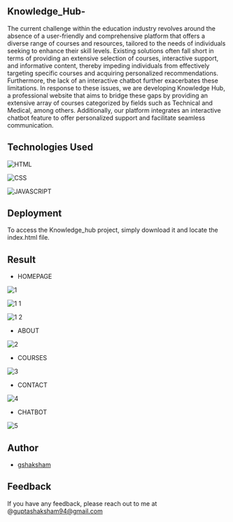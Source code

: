## Knowledge_Hub-
The current challenge within the education industry revolves around the absence of a user-friendly and comprehensive platform that offers a diverse range of courses and resources, tailored to the needs of individuals seeking to enhance their skill levels. Existing solutions often fall short in terms of providing an extensive selection of courses, interactive support, and informative content, thereby impeding individuals from effectively targeting specific courses and acquiring personalized recommendations. Furthermore, the lack of an interactive chatbot further exacerbates these limitations. In response to these issues, we are developing Knowledge Hub, a professional website that aims to bridge these gaps by providing an extensive array of courses categorized by fields such as Technical and Medical, among others.
Additionally, our platform integrates an interactive chatbot feature to offer personalized support and facilitate seamless communication.

## Technologies Used

![HTML](https://img.shields.io/badge/HTML5-E34F26?style=for-the-badge&logo=html5&logoColor=white)

![CSS](https://img.shields.io/badge/CSS3-1572B6?style=for-the-badge&logo=css3&logoColor=white)

![JAVASCRIPT](https://img.shields.io/badge/JavaScript-F7DF1E?style=for-the-badge&logo=javascript&logoColor=black)

## Deployment

To access the Knowledge_hub project, simply download it and locate the index.html file.

## Result

- HOMEPAGE
  
![1](https://github.com/gshaksham/Knowledge_Hub-/assets/114429990/ba1791d3-ec23-47e3-8a40-9154cbb27913)

![1 1](https://github.com/gshaksham/Knowledge_Hub-/assets/114429990/b38fadae-33b1-49d3-b93c-b10e679bdfc8)

![1 2](https://github.com/gshaksham/Knowledge_Hub-/assets/114429990/1924ebed-e449-4dd4-8d07-4d84ca3a9de9)

- ABOUT
 
![2](https://github.com/gshaksham/Knowledge_Hub-/assets/114429990/bc6a0b98-27b5-4e00-857d-37bd49171fb0)

- COURSES

![3](https://github.com/gshaksham/Knowledge_Hub-/assets/114429990/f9c9a662-75be-49ec-9731-16f311c9abff)

- CONTACT

![4](https://github.com/gshaksham/Knowledge_Hub-/assets/114429990/2fe15589-fc4e-4d5f-bac7-8b40f1fc540b)


- CHATBOT

![5](https://github.com/gshaksham/Knowledge_Hub-/assets/114429990/de8b5c75-8aa2-43d9-a117-dcc51f5e6c3f)


## Author

- [gshaksham](https://github.com/gshaksham)

## Feedback

If you have any feedback, please reach out to me at @guptashaksham94@gmail.com
